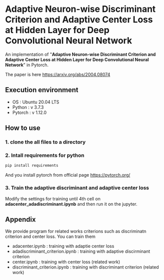# Adaptive Neuron-wise Discriminant Criterion and Adaptive Center Loss at Hidden Layer for Deep Convolutional Neural Network
An implementation of "**Adaptive Neuron-wise Discriminant Criterion and Adaptive Center Loss at Hidden Layer for Deep Convolutional Neural Network**" in Pytorch.

The paper is here https://arxiv.org/abs/2004.08074

## Execution environment
- OS : Ubuntu 20.04 LTS
- Python : v 3.7.3
- Pytorch : v 1.12.0

## How to use
### 1. clone the all files to a directory
### 2. Intall requirements for python
```sh
pip install requirements
```

And you install pytorch from official page https://pytorch.org/

### 3. Train the adaptive discriminant and adaptive center loss
Modify the settings for training until 4th cell on **adacenter_adadiscriminant.ipynb** and then run it on the jupyter.

## Appendix
We provide program for related works criterions such as discriminatn criterion and center loss.
You can train them
- adacenter.ipynb : training with adaptie center loss
- adadiscriminant_criterion.ipynb : training with adaptive discirminant criterion
- center.ipynb : training with center loss (related work)
- discriminant_criterion.ipynb : training with discriminant criterion (related work)
